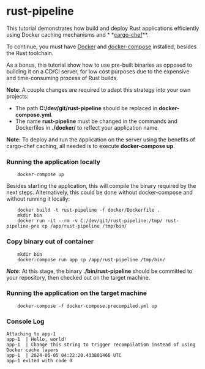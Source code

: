 # rust-pipeline

This tutorial demonstrates how build and deploy Rust applications efficiently using Docker caching mechanisms and *
*[cargo-chef](https://crates.io/crates/cargo-chef)**.

To continue, you must have [Docker](https://docs.docker.com/engine/)
and [docker-compose](https://docs.docker.com/compose/) installed, besides the Rust toolchain.

As a bonus, this tutorial show how to use pre-built binaries as opposed to building it on a CD/CI server, for low cost
purposes due to the expensive and time-consuming process of Rust builds.

**Note**: A couple changes are required to adapt this strategy into your own projects:

- The path **C:/dev/git/rust-pipeline** should be replaced in **docker-compose.yml**.
- The name **rust-pipeline** must be changed in the commands and Dockerfiles in **./docker/** to reflect your
  application name.

**Note:** To deploy and run the application on the server using the benefits of cargo-chef caching, all needed is to
execute **docker-compose up**.

### Running the application locally

```shell
    docker-compose up
```

Besides starting the application, this will compile the binary required by the next steps.
Alternatively, this could be done without docker-compose and without running it locally:

```shell
    docker build -t rust-pipeline -f docker/Dockerfile .
    mkdir bin
    docker run -it --rm -v C:/dev/git/rust-pipeline:/tmp/ rust-pipeline-pre cp /app/rust-pipeline /tmp/bin/
```

### Copy binary out of container

```shell
    mkdir bin
    docker-compose run app cp /app/rust-pipeline /tmp/bin/
```

***Note***: At this stage, the binary **./bin/rust-pipeline** should be committed to your repository, then checked out
on the target machine.

### Running the application on the target machine

```shell
    docker-compose -f docker-compose.precompiled.yml up
```

### Console Log

```shell
Attaching to app-1
app-1  | Hello, world!
app-1  | Change this string to trigger recompilation instead of using Docker cache layers
app-1  | 2024-05-05 04:22:20.433801466 UTC
app-1 exited with code 0
```